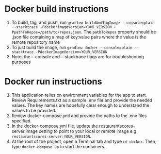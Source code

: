 # Docker build instructions
1. To build, tag, and push, run ```gradlew buildAndTagImage --console=plain --stacktrace -PdockerImageVersion=YOUR_VERSION -PpathToRepos=/path/to/repos.json```. The `pathToRepos` property should be .json file containing a map of key:value pairs where the value is the remote repository name
2. To just build the image, run ```gradlew docker --console=plain --stacktrace -PdockerImageVersion=YOUR_VERSION```
3. Note: the --console and --stacktrace flags are for troubleshooting purposes


# Docker run instructions

1. This application relies on environment variables for the app to start. Review Requirements.txt as a sample .env file and provide the needed values. The key names are hopefully clear enough to understand the values to be provided.
2. Review docker-compose.yml and provide the paths to the .env files specified.
3. In the docker-compose.yml file, update the restaurantscores-server.image setting to point to your local or remote image e.g. `restaurantscores-server:YOUR_VERSION`.
4. At the root of the project, open a Terminal tab and type `cd docker`. Then, type `docker-compose up` to start the containers.